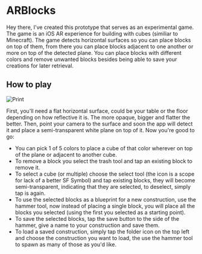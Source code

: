 # ARBlocks

Hey there, I've created this prototype that serves as an experimental game. The game is an iOS AR experience for building with cubes (similiar to Minecraft). The game detects horizontal surfaces so you can place blocks on top of them, from there you can place blocks adjacent to one another or more on top of the detected plane. You can place blocks with different colors and remove unwanted blocks besides being able to save your creations for later retrieval.

## How to play

![Print](https://github.com/dantoso/ARBlocks/assets/80010223/881ea3fc-8718-4c59-b5d5-3c28d3fc48da)

First, you'll need a flat horizontal surface, could be your table or the floor depending on how reflective it is. The more opaque, bigger and flatter the better.
Then, point your camera to the surface and soon the app will detect it and place a semi-transparent white plane on top of it. Now you're good to go:

- You can pick 1 of 5 colors to place a cube of that color wherever on top of the plane or adjacent to another cube.
- To remove a block you select the trash tool and tap an existing block to remove it.
- To select a cube (or multiple) choose the select tool (the icon is a scope for lack of a better SF Symbol) and tap existing blocks, they will become semi-transparent, indicating that they are selected, to deselect, simply tap is again.
- To use the selected blocks as a blueprint for a new construction, use the hammer tool, now instead of placing a single block, you will place all the blocks you selected (using the first you selected as a starting point).
- To save the selected blocks, tap the save button to the side of the hammer, give a name to your construction and save them.
- To load a saved construction, simply tap the folder icon on the top left and choose the construction you want to load, the use the hammer tool to spawn as many of those as you'd like.
